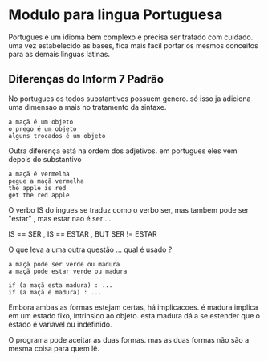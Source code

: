 # Modulo para lingua Portuguesa

Portugues é um idioma bem complexo e precisa ser tratado com cuidado. uma vez estabelecido as bases, fica mais facil portar os mesmos conceitos para as demais linguas latinas.


## Diferenças do Inform 7 Padrão

No portugues os todos substantivos possuem genero. só isso ja adiciona uma dimensao a mais no tratamento da sintaxe.

    a maçã é um objeto
    o prego é um objeto
    alguns trocados é um objeto
    
Outra diferença está na ordem dos adjetivos. em portugues eles vem depois do substantivo

    a maçã é vermelha
    pegue a maçã vermelha
    the apple is red
    get the red apple
    
O verbo IS do ingues se traduz como o verbo ser, mas tambem pode ser "estar" , mas estar nao é ser ...

IS == SER , IS == ESTAR , BUT SER != ESTAR   


O que leva a uma outra questão ... qual é usado ?

    a maçã pode ser verde ou madura
    a maçã pode estar verde ou madura
    
    if (a maçã esta madura) : ...
    if (a maçã é madura) : ...
    
Embora ambas as formas estejam certas, há implicacoes. 
   é madura implica em um estado fixo, intrinsico ao objeto. 
   esta madura  dá a se estender que o estado é variavel ou indefinido.

O programa pode aceitar as duas formas. mas as duas formas não são a mesma coisa para quem lê.
   
